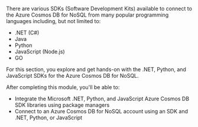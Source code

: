 There are various SDKs (Software Development Kits) available to connect to the Azure Cosmos DB for NoSQL from many popular programming languages including, but not limited to:

- .NET (C#)
- Java
- Python
- JavaScript (Node.js)
- GO

For this section, you explore and get hands-on with the .NET, Python, and JavaScript SDKs for the Azure Cosmos DB for NoSQL.

After completing this module, you'll be able to:

- Integrate the Microsoft .NET, Python, and JavaScript Azure Cosmos DB SDK libraries using package managers
- Connect to an Azure Cosmos DB for NoSQL account using an SDK and .NET, Python, or JavaScript
